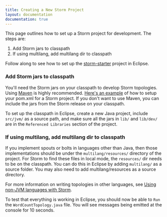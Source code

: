 ```yaml
---
title: Creating a New Storm Project
layout: documentation
documentation: true
---
```

This page outlines how to set up a Storm project for development. The steps are:

1. Add Storm jars to classpath
2. If using multilang, add multilang dir to classpath

Follow along to see how to set up the [storm-starter]({{page.git-blob-base}}/examples/storm-starter) project in Eclipse.

### Add Storm jars to classpath

You'll need the Storm jars on your classpath to develop Storm topologies. Using [Maven](Maven.html) is highly recommended. [Here's an example]({{page.git-blob-base}}/examples/storm-starter/pom.xml) of how to setup your pom.xml for a Storm project. If you don't want to use Maven, you can include the jars from the Storm release on your classpath.

To set up the classpath in Eclipse, create a new Java project, include `src/jvm/` as a source path, and make sure all the jars in `lib/` and `lib/dev/` are in the `Referenced Libraries` section of the project.

### If using multilang, add multilang dir to classpath

If you implement spouts or bolts in languages other than Java, then those implementations should be under the `multilang/resources/` directory of the project. For Storm to find these files in local mode, the `resources/` dir needs to be on the classpath. You can do this in Eclipse by adding `multilang/` as a source folder. You may also need to add multilang/resources as a source directory.

For more information on writing topologies in other languages, see [Using non-JVM languages with Storm](Using-non-JVM-languages-with-Storm.html).

To test that everything is working in Eclipse, you should now be able to `Run` the `WordCountTopology.java` file. You will see messages being emitted at the console for 10 seconds.
